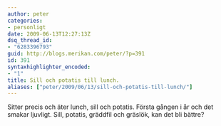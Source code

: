 ```yaml
---
author: peter
categories:
- personligt
date: 2009-06-13T12:27:13Z
dsq_thread_id:
- "6283396793"
guid: http://blogs.merikan.com/peter/?p=391
id: 391
syntaxhighlighter_encoded:
- "1"
title: Sill och potatis till lunch.
aliases: ["peter/2009/06/13/sill-och-potatis-till-lunch/"]
---
```


Sitter precis och äter lunch, sill och potatis. Första gången i år och det smakar ljuvligt. Sill, potatis, gräddfil och gräslök, kan det bli bättre?
